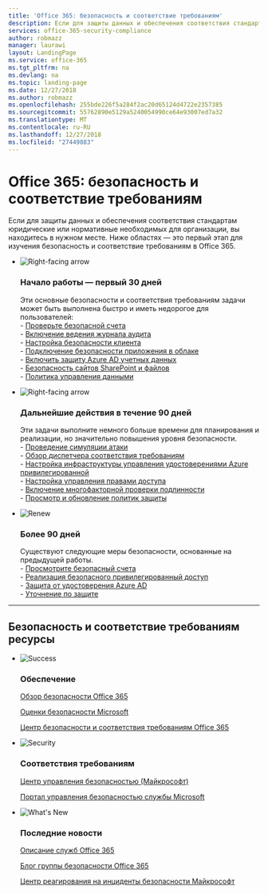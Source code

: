 ```yaml
---
title: 'Office 365: безопасность и соответствие требованиям'
description: Если для защиты данных и обеспечения соответствия стандартам юридические или нормативные необходимых для организации, вы находитесь в нужном месте. Здесь можно узнать, безопасность и соответствие требованиям в Office 365
services: office-365-security-compliance
author: robmazz
manager: laurawi
layout: LandingPage
ms.service: office-365
ms.tgt_pltfrm: na
ms.devlang: na
ms.topic: landing-page
ms.date: 12/27/2018
ms.author: robmazz
ms.openlocfilehash: 255bde226f5a284f2ac20d65124d4722e2357385
ms.sourcegitcommit: 55762890e5129a5240054990ce64e93007ed7a32
ms.translationtype: MT
ms.contentlocale: ru-RU
ms.lasthandoff: 12/27/2018
ms.locfileid: "27449883"
---
```

# <a name="office-365-security-and-compliance"></a>Office 365: безопасность и соответствие требованиям

Если для защиты данных и обеспечения соответствия стандартам юридические или нормативные необходимых для организации, вы находитесь в нужном месте. Ниже областях — это первый этап для изучения безопасность и соответствие требованиям в Office 365.

<ul class="cardsF panelContent">
    <li>
        <div class="cardSize">
            <div class="cardPadding">
                <div class="card">
                    <div class="cardImageOuter">
                        <div class="cardImage">
                            <img src="https://docs.microsoft.com/office/media/icons/caret-right-blue.svg" alt="Right-facing arrow" />
                        </div>
                    </div>
                    <div class="cardText">
                        <h3>Начало работы — первый 30 дней</h3>
                <p>Эти основные безопасности и соответствия требованиям задачи может быть выполнена быстро и иметь недорогое для пользователей: <br> - <a href="office-365-secure-score.md" target="_blank">Проверьте безопасной счета</a> <br> - <a href="search-the-audit-log-in-security-and-compliance.md">Включение ведения журнала аудита</a> <br> - <a href="tenant-wide-setup-for-increased-security.md">Настройка безопасности клиента</a> <br> - <a href="https://docs.microsoft.com/cloud-app-security/connect-office-365-to-microsoft-cloud-app-security">Подключение безопасности приложения в облаке</a> <br> - <a href="https://docs.microsoft.com/azure/active-directory/active-directory-identityprotection-enable">Включить защиту Azure AD учетных данных</a> <br> - <a href="https://docs.microsoft.com/office365/enterprise/secure-sharepoint-online-sites-and-files">Безопасность сайтов SharePoint и файлов</a> <br> - <a href="configure-supervision-policies.md">Политика управления данными</a> </p>
                    </div>
                </div>
            </div>
        </div>
    </li>
    <li>
        <div class="cardSize">
            <div class="cardPadding">
                <div class="card">
                    <div class="cardImageOuter">
                        <div class="cardImage">
                            <img src="https://docs.microsoft.com/office/media/icons/caret-right-blue.svg" alt="Right-facing arrow" />
                        </div>
                    </div>
                    <div class="cardText">
                        <h3>Дальнейшие действия в течение 90 дней</h3>
                        <p>Эти задачи выполните немного больше времени для планирования и реализации, но значительно повышения уровня безопасности. <br> - <a href="attack-simulator.md">Проведение симуляции атаки</a> <br> - <a href="meet-data-protection-and-regulatory-reqs-using-microsoft-cloud.md">Обзор диспетчера соответствия требованиям</a> <br> - <a href="https://docs.microsoft.com/azure/active-directory/privileged-identity-management/pim-configure">Настройка инфраструктуры управления удостоверениями Azure привилегированной</a> <br> - <a href="privileged-access-management-configuration.md">Настройка управления правами доступа</a>  <br> - <a href="https://docs.microsoft.com/azure/active-directory/authentication/concept-mfa-howitworks">Включение многофакторной проверки подлинности</a> <br> - <a href="protect-against-threats.md">Просмотр и обновление политик защиты</a> </p>
                    </div>
                </div>
            </div>
        </div>
    </li>
    <li>
        <div class="cardSize">
            <div class="cardPadding">
                <div class="card">
                    <div class="cardImageOuter">
                        <div class="cardImage">
                            <img src="https://docs.microsoft.com/office/media/icons/renew.svg" alt="Renew" />
                        </div>
                    </div>
                    <div class="cardText">
                        <h3>Более 90 дней</h3>
                        <p>Существуют следующие меры безопасности, основанные на предыдущей работы.<br>
                        - <a href="office-365-secure-score.md" target="_blank">Просмотрите безопасный счета</a><br>
                        - <a href="https://docs.microsoft.com/windows-server/identity/securing-privileged-access/securing-privileged-access">Реализация безопасного привилегированный доступ</a><br>
                        - <a href="https://docs.microsoft.com/azure/active-directory/active-directory-identityprotection">Защита от удостоверения Azure AD</a><br>
                        - <a href="protect-against-threats.md">Уточнение по защите</a><br></p>
                    </div>
                </div>
            </div>
        </div>
    </li>
</ul>

<hr>
<h2>Безопасность и соответствие требованиям ресурсы</h2>

<ul class="panelContent cardsF">
    <li>
        <div class="cardSize">
            <div class="cardPadding">
                <div class="card">
                    <div class="cardImageOuter">
                        <div class="cardImage">
                            <img src="https://docs.microsoft.com/office/media/icons/success-blue.svg" alt="Success" data-linktype="external">
                        </div>
                    </div>
                    <div class="cardText">
                        <h3>Обеспечение</h3>
                        <p><a href="security-roadmap.md">Обзор безопасности Office 365</a></p>
                        <p><a href="office-365-secure-score.md" target="_blank">Оценки безопасности Microsoft</a></p>
                        <p><a href="https://protection.office.com" target="_blank">Центр безопасности и соответствия требованиям Office 365</a></p>
                    </div>
                </div>
            </div>
        </div>
    </li>
    <li>
        <div class="cardSize">
            <div class="cardPadding">
                <div class="card">
                    <div class="cardImageOuter">
                        <div class="cardImage">
                            <img src="https://docs.microsoft.com/office/media/icons/security-blue.svg" alt="Security" data-linktype="external">
                        </div>
                    </div>
                    <div class="cardText">
                        <h3>Соответствия требованиям</h3>
                        <p><a href="https://www.microsoft.com/trustcenter" target="_blank">Центр управления безопасностью (Майкрософт)</a></p>
                        <p><a href="https://servicetrust.microsoft.com" target="_blank">Портал управления безопасностью службы Microsoft</a></p>
                    </div>
                </div>
            </div>
        </div>
    </li>
    <li>
        <div class="cardSize">
            <div class="cardPadding">
                <div class="card">
                    <div class="cardImageOuter">
                        <div class="cardImage">
                            <img src="https://docs.microsoft.com/office/media/icons/whats-new-megaphone-blue.svg" alt="What's New" data-linktype="external">
                        </div>
                    </div>
                    <div class="cardText">
                        <h3>Последние новости</h3>
                        <p><a href="https://docs.microsoft.com/office365/servicedescriptions/office-365-service-descriptions-technet-library" target="_blank">Описание служб Office 365</a></p>
                        <p><a href="https://blogs.technet.microsoft.com/office365security" target="_blank">Блог группы безопасности Office 365</a></p>
                        <p><a href="https://www.microsoft.com/msrc" target="_blank">Центр реагирования на инциденты безопасности Майкрософт</a></p>
                    </div>
                </div>
            </div>
        </div>
    </li>
</ul>
